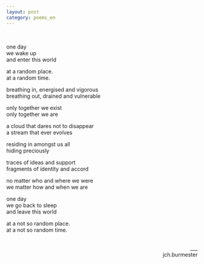 ```yaml
---
layout: post
category: poems_en
---
```


<br />

one day<br />
we wake up<br />
and enter this world<br />

at a random place.<br />
at a random time.

breathing in, energised and vigorous<br />
breathing out, drained and vulnerable 

only together we exist<br />
only together we are

a cloud that dares not to disappear<br />
a stream that ever evolves

residing in amongst us all<br />
hiding preciously

traces of ideas and support<br />
fragments of identity and accord

no matter who and where we were<br />
we matter how and when we are

one day<br />
we go back to sleep<br />
and leave this world

at a not so random place.<br />
at a not so random time.

<br />
<div align="right">___
<div align="right">jch.burmester</div>